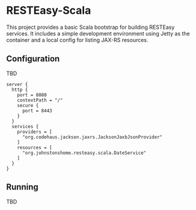 # RESTEasy-Scala

This project provides a basic Scala bootstrap for building RESTEasy services. It includes a simple development environment using Jetty as the container and a local config for listing JAX-RS resources. 

## Configuration

TBD

```
server {
  http {
    port = 8080
    contextPath = "/"
    secure {
      port = 8443
    }
  }
  services {
    providers = [
      "org.codehaus.jackson.jaxrs.JacksonJaxbJsonProvider"
    ]
    resources = [
      "org.johnstonshome.resteasy.scala.DateService"
    ]
  }
}
```

## Running

TBD
